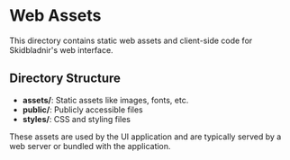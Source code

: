 # Web Assets

This directory contains static web assets and client-side code for Skidbladnir's web interface.

## Directory Structure

- **assets/**: Static assets like images, fonts, etc.
- **public/**: Publicly accessible files
- **styles/**: CSS and styling files

These assets are used by the UI application and are typically served by a web server or bundled with the application.